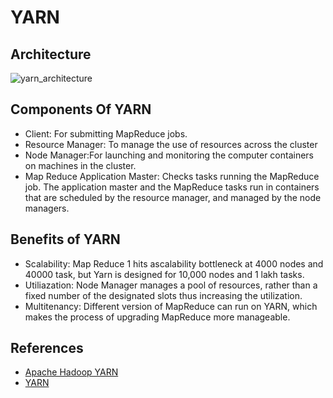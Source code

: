 # YARN

## Architecture
![yarn_architecture](https://s1.wailian.download/2019/12/27/yarn_architecture-min.png)

## Components Of YARN
- Client: For submitting MapReduce jobs.
- Resource Manager: To manage the use of resources across the cluster
- Node Manager:For launching and monitoring the computer containers on machines in the cluster.
- Map Reduce Application Master: Checks tasks running the MapReduce job. The application master and the MapReduce tasks run in containers that are scheduled by the resource manager, and managed by the node managers.

## Benefits of YARN
- Scalability: Map Reduce 1 hits ascalability bottleneck at 4000 nodes and 40000 task, but Yarn is designed for 10,000 nodes and 1 lakh tasks.
- Utiliazation: Node Manager manages a pool of resources, rather than a fixed number of the designated slots thus increasing the utilization.
- Multitenancy: Different version of MapReduce can run on YARN, which makes the process of upgrading MapReduce more manageable.

## References
- [Apache Hadoop YARN](https://hadoop.apache.org/docs/current/hadoop-yarn/hadoop-yarn-site/YARN.html)
- [YARN](https://www.javatpoint.com/yarn)